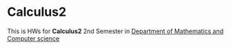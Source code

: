 # Calculus2
This is HWs for **Calculus2** 2nd Semester in [Department of Mathematics and Computer science](https://math.aut.ac.ir/index.php?sid=7&slc_lang=en)
